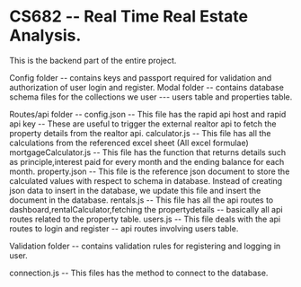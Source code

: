 # CS682 -- Real Time Real Estate Analysis.

This is the backend part of the entire project.

Config folder -- contains keys and passport required for validation and authorization of user login and register.
Modal folder -- contains database schema files for the collections we user --- users table and properties table.

Routes/api folder -- 
config.json -- This file has the rapid api host and rapid api key -- These are useful to trigger the external realtor api to fetch the property details from the realtor api.
calculator.js -- This file has all the calculations from the referenced excel sheet (All excel formulae)
mortgageCalculator.js -- This file has the function that returns details such as principle,interest paid for every month and the ending balance for each month.
property.json -- This file is the reference json document to store the calculated values with respect to schema in database. Instead of creating json data to insert in the database, we update this file and insert the document in the database.
rentals.js -- This file has all the api routes to dashboard,rentalCalculator,fetching the propertydetails -- basically all api routes related to the property table.
users.js -- This file deals with the api routes to login and register -- api routes involving users table.

Validation folder -- contains validation rules for registering and logging in user.

connection.js -- This files has the method to connect to the database.
